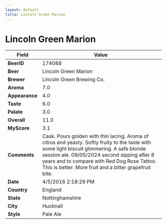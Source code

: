 ```yaml
---
layout: default
title: Lincoln Green Marion
---
```


# Lincoln Green Marion

| Field         | Value     |
|---------------|-----------|
| **BeerID** | 174088 |
| **Beer** | Lincoln Green Marion |
| **Brewer** | Lincoln Green Brewing Co. |
| **Aroma** | 7.0 |
| **Appearance** | 4.0 |
| **Taste** | 6.0 |
| **Palate** | 3.0 |
| **Overall** | 11.0 |
| **MyScore** | 3.1 |
| **Comments** | Cask. Pours golden with thin lacing. Aroma of citrus and yeasty. Softly fruity to the taste with some light biscuit glimmering. A safe blonde session ale. 09/05/2024 second sipping after 8 years and to compare with Red Dog Rose Tattoo. This is better.  More fruit and a bitter grapefruit bite. |
| **Date** | 4/5/2016 2:18:29 PM |
| **Country** | England |
| **State** | Nottinghamshire |
| **City** | Hucknall |
| **Style** | Pale Ale |
